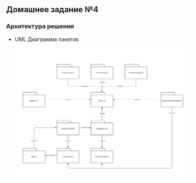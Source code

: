 ## Домашнее задание №4
### Архитектура решения 
- UML Диаграмма пакетов
![Diagram](images/diagram.png)